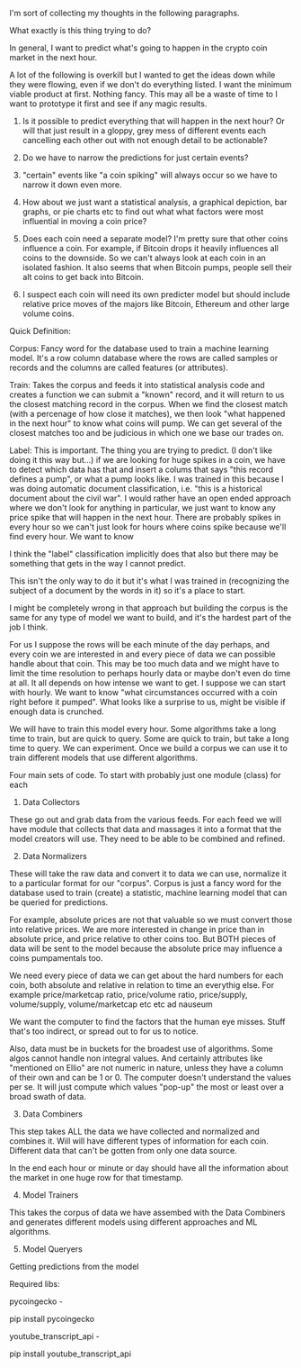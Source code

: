 I'm sort of collecting my thoughts in the following paragraphs.

What exactly is this thing trying to do?

In general, I want to predict what's going to happen in the crypto
coin market in the next hour.

A lot of the following is overkill but I wanted to get the ideas down
while they were flowing, even if we don't do everything listed. I want
the minimum viable product at first. Nothing fancy. This may all be a
waste of time to I want to prototype it first and see if any magic
results.

1. Is it possible to predict everything that will happen in the next
hour? Or will that just result in a gloppy, grey mess of different
events each cancelling each other out with not enough detail to be
actionable?

2. Do we have to narrow the predictions for just certain
events?

3. "certain" events like "a coin spiking" will always occur
so we have to narrow it down even more.

4. How about we just want a statistical analysis, a graphical
depiction, bar graphs, or pie charts etc to find out what what factors
were most influential in moving a coin price?

5. Does each coin need a separate model? I'm pretty sure that other
coins influence a coin. For example, if Bitcoin drops it heavily
influences all coins to the downside. So we can't always look at each
coin in an isolated fashion. It also seems that when Bitcoin pumps,
people sell their alt coins to get back into Bitcoin.

6. I suspect each coin will need its own predicter model but should
include relative price moves of the majors like Bitcoin, Ethereum and
other large volume coins.

Quick Definition:

Corpus: Fancy word for the database used to train a machine learning
model. It's a row column database where the rows are called samples or
records and the columns are called features (or attributes).

Train: Takes the corpus and feeds it into statistical analysis code
and creates a function we can submit a "known" record, and it will
return to us the closest matching record in the corpus. When we find
the closest match (with a percenage of how close it matches), we then
look "what happened in the next hour" to know what coins will pump. We
can get several of the closest matches too and be judicious in which
one we base our trades on.

Label: This is important. The thing you are trying to predict. (I
don't like doing it this way but...) if we are looking for huge spikes
in a coin, we have to detect which data has that and insert a colums
that says "this record defines a pump", or what a pump looks like. I
was trained in this because I was doing automatic document
classification, i.e. "this is a historical document about the civil
war". I would rather have an open ended approach where we don't look
for anything in particular, we just want to know any price spike that
will happen in the next hour. There are probably spikes in every hour
so we can't just look for hours where coins spike because we'll find
every hour. We want to know

I think the "label" classification implicitly does that also but there
may be something that gets in the way I cannot predict.

This isn't the only way to do it but it's what I was trained in
(recognizing the subject of a document by the words in it) so it's a
place to start.

I might be completely wrong in that approach but building the corpus
is the same for any type of model we want to build, and it's the
hardest part of the job I think.

For us I suppose the rows will be each minute of the day perhaps, and
every coin we are interested in and every piece of data we can
possible handle about that coin. This may be too much data and we
might have to limit the time resolution to perhaps hourly data or
maybe don't even do time at all. It all depends on how intense we want
to get. I suppose we can start with hourly. We want to know "what
circumstances occurred with a coin right before it pumped". What looks
like a surprise to us, might be visible if enough data is crunched.

We will have to train this model every hour. Some algorithms take a
long time to train, but are quick to query. Some are quick to train,
but take a long time to query. We can experiment. Once we build a
corpus we can use it to train different models that use different
algorithms.

Four main sets of code. To start with probably just one module (class)
for each

1. Data Collectors

These go out and grab data from the various feeds. For each feed we
will have module that collects that data and massages it into a format
that the model creators will use. They need to be able to be combined
and refined.

2. Data Normalizers

These will take the raw data and convert it to data we can use,
normalize it to a particular format for our "corpus". Corpus is just a
fancy word for the database used to train (create) a statistic,
machine learning model that can be queried for predictions.

For example, absolute prices are not that valuable so we must convert
those into relative prices. We are more interested in change in price
than in absolute price, and price relative to other coins too. But
BOTH pieces of data will be sent to the model because the absolute
price may influence a coins pumpamentals too.

We need every piece of data we can get about the hard numbers for each
coin, both absolute and relative in relation to time an everythig
else. For example price/marketcap ratio, price/volume ratio,
price/supply, volume/supply, volume/marketcap etc etc ad nauseum

We want the computer to find the factors that the human eye
misses. Stuff that's too indirect, or spread out to for us to notice.

Also, data must be in buckets for the broadest use of algorithms. Some
algos cannot handle non integral values. And certainly attributes like
"mentioned on Ellio" are not numeric in nature, unless they have a
column of their own and can be 1 or 0. The computer doesn't understand
the values per se. It will just compute which values "pop-up" the most
or least over a broad swath of data.

3. Data Combiners

This step takes ALL the data we have collected and normalized and
combines it. Will will have different types of information for each
coin. Different data that can't be gotten from only one data source.

In the end each hour or minute or day should have all the information
about the market in one huge row for that timestamp.

4. Model Trainers

This takes the corpus of data we have assembed with the Data Combiners
and generates different models using different approaches and ML
algorithms.

5. Model Queryers

Getting predictions from the model



Required libs: 

pycoingecko - 

pip install pycoingecko

youtube_transcript_api - 

pip install youtube_transcript_api
